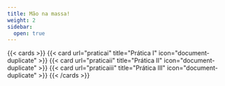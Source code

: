 ```yaml
---
title: Mão na massa!
weight: 2
sidebar:
  open: true
---
```


{{< cards >}}
  {{< card url="praticai" title="Prática I" icon="document-duplicate" >}}
  {{< card url="praticaii" title="Prática II" icon="document-duplicate" >}}
  {{< card url="praticaiii" title="Prática III" icon="document-duplicate" >}}
{{< /cards >}}
